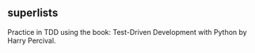 ## superlists

Practice in TDD using the book: Test-Driven Development with Python by Harry Percival.
